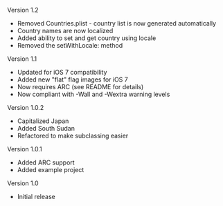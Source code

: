 Version 1.2

- Removed Countries.plist - country list is now generated automatically
- Country names are now localized
- Added ability to set and get country using locale
- Removed the setWithLocale: method

Version 1.1

- Updated for iOS 7 compatibility
- Added new "flat" flag images for iOS 7
- Now requires ARC (see README for details)
- Now compliant with -Wall and -Wextra warning levels

Version 1.0.2

- Capitalized Japan
- Added South Sudan
- Refactored to make subclassing easier

Version 1.0.1

- Added ARC support
- Added example project

Version 1.0

- Initial release
